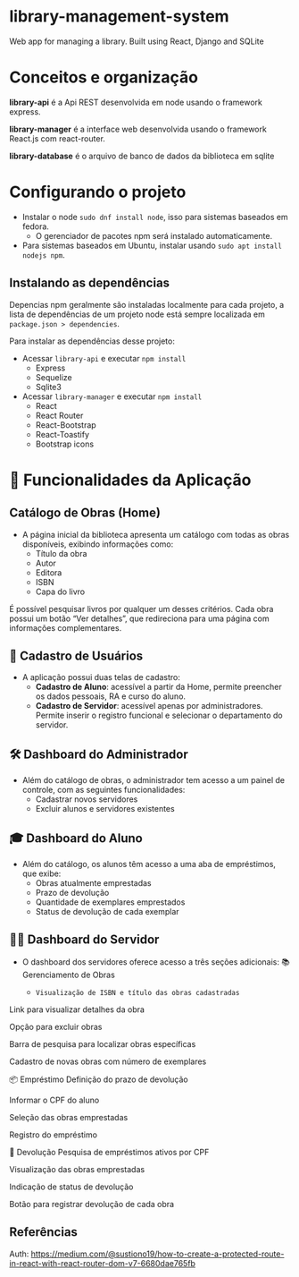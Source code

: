 # library-management-system
Web app for managing a library. Built using React, Django and SQLite

# Conceitos e organização

**library-api** é a Api REST desenvolvida em node usando o framework express.

**library-manager** é a interface web desenvolvida usando o framework React.js com react-router.

**library-database** é o arquivo de banco de dados da biblioteca em sqlite

# Configurando o projeto
- Instalar o node `sudo dnf install node`, isso para sistemas baseados em fedora.
    - O gerenciador de pacotes npm será instalado automaticamente.
- Para sistemas baseados em Ubuntu, instalar usando `sudo apt install nodejs npm`.

## Instalando as dependências
Depencias npm geralmente são instaladas localmente para cada projeto, a lista de dependências de um projeto node está sempre localizada em `package.json > dependencies`.

Para instalar as dependências desse projeto:
- Acessar `library-api` e executar `npm install` 
    - Express
    - Sequelize
    - Sqlite3
- Acessar `library-manager` e executar `npm install`
    - React
    - React Router
    - React-Bootstrap
    - React-Toastify
    - Bootstrap icons
 
# 🧭 Funcionalidades da Aplicação

## Catálogo de Obras (Home)

- A página inicial da biblioteca apresenta um catálogo com todas as obras disponíveis, exibindo informações como:
    - Título da obra
    - Autor
    - Editora
    - ISBN
    - Capa do livro

É possível pesquisar livros por qualquer um desses critérios. Cada obra possui um botão “Ver detalhes”, que redireciona para uma página com informações complementares.

## 📝 Cadastro de Usuários

- A aplicação possui duas telas de cadastro:
    - **Cadastro de Aluno**: acessível a partir da Home, permite preencher os dados pessoais, RA e curso do aluno.
    - **Cadastro de Servidor**: acessível apenas por administradores. Permite inserir o registro funcional e selecionar o departamento do servidor.
 
## 🛠️ Dashboard do Administrador

- Além do catálogo de obras, o administrador tem acesso a um painel de controle, com as seguintes funcionalidades:
    - Cadastrar novos servidores
    - Excluir alunos e servidores existentes
 
## 🎓 Dashboard do Aluno

- Além do catálogo, os alunos têm acesso a uma aba de empréstimos, que exibe:
    - Obras atualmente emprestadas
    - Prazo de devolução
    - Quantidade de exemplares emprestados
    - Status de devolução de cada exemplar
 
## 👨‍🏫 Dashboard do Servidor

- O dashboard dos servidores oferece acesso a três seções adicionais:
    📚 Gerenciamento de Obras
    -     Visualização de ISBN e título das obras cadastradas


Link para visualizar detalhes da obra


Opção para excluir obras


Barra de pesquisa para localizar obras específicas


Cadastro de novas obras com número de exemplares


📦 Empréstimo
Definição do prazo de devolução


Informar o CPF do aluno


Seleção das obras emprestadas


Registro do empréstimo


🔄 Devolução
Pesquisa de empréstimos ativos por CPF


Visualização das obras emprestadas


Indicação de status de devolução


Botão para registrar devolução de cada obra





## Referências
Auth: https://medium.com/@sustiono19/how-to-create-a-protected-route-in-react-with-react-router-dom-v7-6680dae765fb
